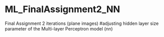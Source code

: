 # ML_FinalAssignment2_NN
Final Assignment 2 iterations (plane images)
#adjusting hidden layer size parameter of the Multi-layer Perceptron model (nn) 
